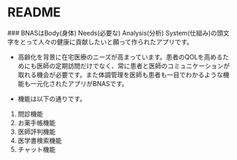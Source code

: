 # README

### BNASはBody(身体) Needs(必要な) Analysis(分析) System(仕組み)の頭文字をとって人々の健康に貢献したいと願って作られたアプリです。

- 高齢化を背景に在宅医療のニーズが高まっています。患者のQOLを高めるためにも医師の定期訪問だけでなく、常に患者と医師のコミュニケーションが取れる機会が必要です。また体調管理を医師も患者も一目でわかるような機能も一元化されたアプリがBNASです。

- 機能は以下の通りです。
1. 問診機能
2. お薬手帳機能
3. 医師評判機能
4. 医学書検索機能
5. チャット機能
